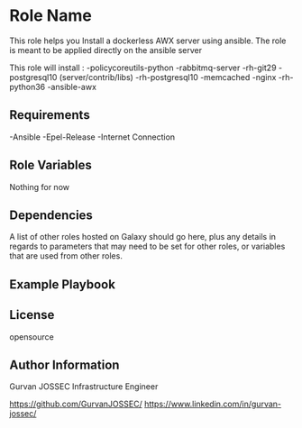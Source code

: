 Role Name
=========

This role helps you Install a dockerless AWX server using ansible. 
The role is meant to be applied directly on the ansible server 

This role will install :
-policycoreutils-python
-rabbitmq-server
-rh-git29
-postgresql10 (server/contrib/libs)
-rh-postgresql10
-memcached
-nginx
-rh-python36
-ansible-awx


Requirements
------------

-Ansible
-Epel-Release
-Internet Connection

Role Variables
--------------

Nothing for now

Dependencies
------------

A list of other roles hosted on Galaxy should go here, plus any details in regards to parameters that may need to be set for other roles, or variables that are used from other roles.

Example Playbook
----------------



License
-------

opensource

Author Information
------------------
Gurvan JOSSEC
Infrastructure Engineer 

https://github.com/GurvanJOSSEC/
https://www.linkedin.com/in/gurvan-jossec/
